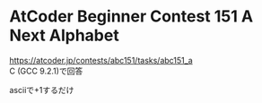 # AtCoder Beginner Contest 151 A Next Alphabet  
https://atcoder.jp/contests/abc151/tasks/abc151_a  
C (GCC 9.2.1)で回答  

asciiで+1するだけ
